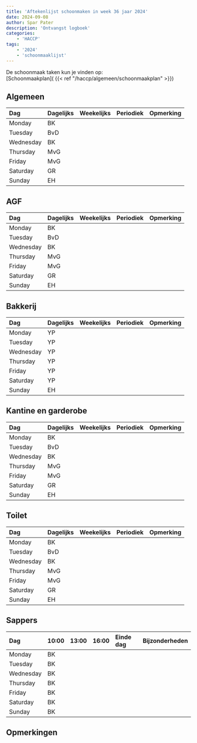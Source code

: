 ```yaml
---
title: 'Aftekenlijst schoonmaken in week 36 jaar 2024'
date: 2024-09-08
author: Spar Pater
description: 'Ontvangst logboek'
categories:
    - 'HACCP'
tags:
    - '2024'
    - 'schoonmaaklijst'
---
```

De schoonmaak taken kun je vinden op:  
[Schoonmaakplan]( {{< ref "/haccp/algemeen/schoonmaakplan" >}})

## Algemeen 
| Dag | Dagelijks | Weekelijks | Periodiek | Opmerking |
|:---|:---|:---|:---|:---|
| Monday | BK | | | |
| Tuesday | BvD | | | |
| Wednesday | BK | | | |
| Thursday | MvG | | | |
| Friday | MvG | | | |
| Saturday | GR | | | |
| Sunday | EH | | | |

## AGF
| Dag | Dagelijks | Weekelijks | Periodiek | Opmerking |
|:---|:---|:---|:---|:---|
| Monday | BK | | | |
| Tuesday | BvD | | | |
| Wednesday | BK | | | |
| Thursday | MvG | | | |
| Friday | MvG | | | |
| Saturday | GR | | | |
| Sunday | EH | | | |

## Bakkerij
| Dag | Dagelijks | Weekelijks | Periodiek | Opmerking |
|:---|:---|:---|:---|:---|
| Monday | YP | | | |
| Tuesday | YP | | | |
| Wednesday | YP | | | |
| Thursday | YP | | | |
| Friday | YP | | | |
| Saturday | YP | | | |
| Sunday | EH | | | |

## Kantine en garderobe
| Dag | Dagelijks | Weekelijks | Periodiek | Opmerking |
|:---|:---|:---|:---|:---|
| Monday | BK | | | |
| Tuesday | BvD | | | |
| Wednesday | BK | | | |
| Thursday | MvG | | | |
| Friday | MvG | | | |
| Saturday | GR | | | |
| Sunday | EH | | | |

## Toilet
| Dag | Dagelijks | Weekelijks | Periodiek | Opmerking |
|:---|:---|:---|:---|:---|
| Monday | BK | | | |
| Tuesday | BvD | | | |
| Wednesday | BK | | | |
| Thursday | MvG | | | |
| Friday | MvG | | | |
| Saturday | GR | | | |
| Sunday | EH | | | |

## Sappers
| Dag | 10:00 | 13:00 | 16:00 | Einde dag | Bijzonderheden |
|:---|:---|:---|:---|:---|:---|
| Monday | BK | | | |
| Tuesday | BK | | | |
| Wednesday | BK | | | |
| Thursday | BK | | | |
| Friday | BK | | | |
| Saturday | BK | | | |
| Sunday | BK | | | |

## Opmerkingen


